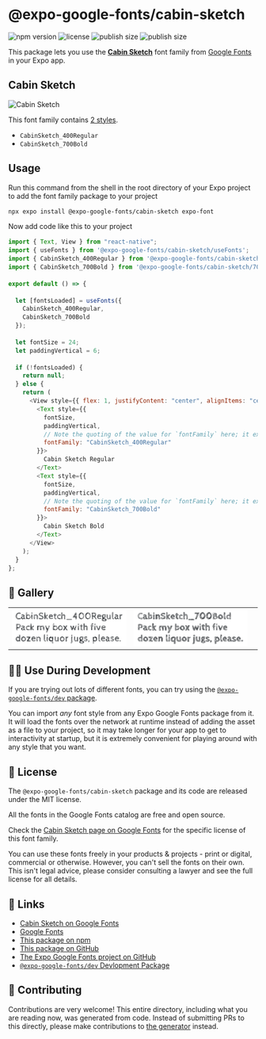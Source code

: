 # @expo-google-fonts/cabin-sketch

![npm version](https://flat.badgen.net/npm/v/@expo-google-fonts/cabin-sketch)
![license](https://flat.badgen.net/github/license/expo/google-fonts)
![publish size](https://flat.badgen.net/packagephobia/install/@expo-google-fonts/cabin-sketch)
![publish size](https://flat.badgen.net/packagephobia/publish/@expo-google-fonts/cabin-sketch)

This package lets you use the [**Cabin Sketch**](https://fonts.google.com/specimen/Cabin+Sketch) font family from [Google Fonts](https://fonts.google.com/) in your Expo app.

## Cabin Sketch

![Cabin Sketch](./font-family.png)

This font family contains [2 styles](#-gallery).

- `CabinSketch_400Regular`
- `CabinSketch_700Bold`

## Usage

Run this command from the shell in the root directory of your Expo project to add the font family package to your project

```sh
npx expo install @expo-google-fonts/cabin-sketch expo-font
```

Now add code like this to your project

```js
import { Text, View } from "react-native";
import { useFonts } from '@expo-google-fonts/cabin-sketch/useFonts';
import { CabinSketch_400Regular } from '@expo-google-fonts/cabin-sketch/400Regular';
import { CabinSketch_700Bold } from '@expo-google-fonts/cabin-sketch/700Bold';

export default () => {

  let [fontsLoaded] = useFonts({
    CabinSketch_400Regular, 
    CabinSketch_700Bold
  });

  let fontSize = 24;
  let paddingVertical = 6;

  if (!fontsLoaded) {
    return null;
  } else {
    return (
      <View style={{ flex: 1, justifyContent: "center", alignItems: "center" }}>
        <Text style={{
          fontSize,
          paddingVertical,
          // Note the quoting of the value for `fontFamily` here; it expects a string!
          fontFamily: "CabinSketch_400Regular"
        }}>
          Cabin Sketch Regular
        </Text>
        <Text style={{
          fontSize,
          paddingVertical,
          // Note the quoting of the value for `fontFamily` here; it expects a string!
          fontFamily: "CabinSketch_700Bold"
        }}>
          Cabin Sketch Bold
        </Text>
      </View>
    );
  }
};
```

## 🔡 Gallery


||||
|-|-|-|
|![CabinSketch_400Regular](./400Regular/CabinSketch_400Regular.ttf.png)|![CabinSketch_700Bold](./700Bold/CabinSketch_700Bold.ttf.png)|||


## 👩‍💻 Use During Development

If you are trying out lots of different fonts, you can try using the [`@expo-google-fonts/dev` package](https://github.com/expo/google-fonts/tree/master/font-packages/dev#readme).

You can import _any_ font style from any Expo Google Fonts package from it. It will load the fonts over the network at runtime instead of adding the asset as a file to your project, so it may take longer for your app to get to interactivity at startup, but it is extremely convenient for playing around with any style that you want.


## 📖 License

The `@expo-google-fonts/cabin-sketch` package and its code are released under the MIT license.

All the fonts in the Google Fonts catalog are free and open source.

Check the [Cabin Sketch page on Google Fonts](https://fonts.google.com/specimen/Cabin+Sketch) for the specific license of this font family.

You can use these fonts freely in your products & projects - print or digital, commercial or otherwise. However, you can't sell the fonts on their own. This isn't legal advice, please consider consulting a lawyer and see the full license for all details.

## 🔗 Links

- [Cabin Sketch on Google Fonts](https://fonts.google.com/specimen/Cabin+Sketch)
- [Google Fonts](https://fonts.google.com/)
- [This package on npm](https://www.npmjs.com/package/@expo-google-fonts/cabin-sketch)
- [This package on GitHub](https://github.com/expo/google-fonts/tree/master/font-packages/cabin-sketch)
- [The Expo Google Fonts project on GitHub](https://github.com/expo/google-fonts)
- [`@expo-google-fonts/dev` Devlopment Package](https://github.com/expo/google-fonts/tree/master/font-packages/dev)

## 🤝 Contributing

Contributions are very welcome! This entire directory, including what you are reading now, was generated from code. Instead of submitting PRs to this directly, please make contributions to [the generator](https://github.com/expo/google-fonts/tree/master/packages/generator) instead.
